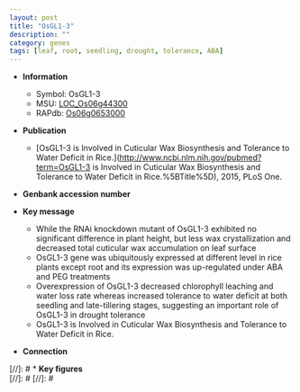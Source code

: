 ```yaml
---
layout: post
title: "OsGL1-3"
description: ""
category: genes
tags: [leaf, root, seedling, drought, tolerance, ABA]
---
```


* **Information**  
    + Symbol: OsGL1-3  
    + MSU: [LOC_Os06g44300](http://rice.plantbiology.msu.edu/cgi-bin/ORF_infopage.cgi?orf=LOC_Os06g44300)  
    + RAPdb: [Os06g0653000](http://rapdb.dna.affrc.go.jp/viewer/gbrowse_details/irgsp1?name=Os06g0653000)  

* **Publication**  
    + [OsGL1-3 is Involved in Cuticular Wax Biosynthesis and Tolerance to Water Deficit in Rice.](http://www.ncbi.nlm.nih.gov/pubmed?term=OsGL1-3 is Involved in Cuticular Wax Biosynthesis and Tolerance to Water Deficit in Rice.%5BTitle%5D), 2015, PLoS One.

* **Genbank accession number**  

* **Key message**  
    + While the RNAi knockdown mutant of OsGL1-3 exhibited no significant difference in plant height, but less wax crystallization and decreased total cuticular wax accumulation on leaf surface
    + OsGL1-3 gene was ubiquitously expressed at different level in rice plants except root and its expression was up-regulated under ABA and PEG treatments
    + Overexpression of OsGL1-3 decreased chlorophyll leaching and water loss rate whereas increased tolerance to water deficit at both seedling and late-tillering stages, suggesting an important role of OsGL1-3 in drought tolerance
    + OsGL1-3 is Involved in Cuticular Wax Biosynthesis and Tolerance to Water Deficit in Rice.

* **Connection**  

[//]: # * **Key figures**  
[//]: # 
[//]: # 
